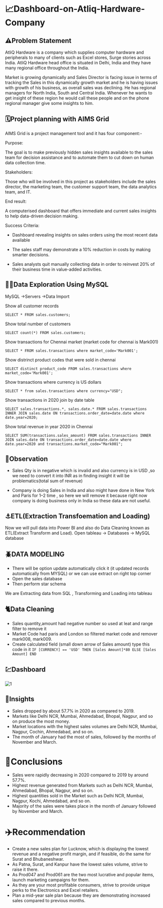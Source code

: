 # 📈Dashboard-on-Atliq-Hardware-Company
## ⚠️Problem Statement
AtliQ Hardware is a company which supplies computer hardware and peripherals to many of clients such as Excel stores, Surge stories across India. AtliQ Hardware head office is situated in Delhi, India and they have many regional office throughout the India.

Market is growing dynamically and Sales Director is facing issue in terms of tracking the Sales in this dynamically growth market and he is having issues with growth of his business, as overall sales was declining. He has regional managers for North India, South and Central India. Whenever he wants to get insight of these region he would call these people and on the phone regional manager give some insights to him.

## 🗓️Project planning with AIMS Grid
AIMS Grid is a project management tool and it has four component:-

Purpose:

The goal is to make previously hidden sales insights available to the sales team for decision assistance and to automate them to cut down on human data collection time.

Stakeholders:

Those who will be involved in this project as stakeholders include the sales director, the marketing team, the customer support team, the data analytics team, and IT.

End result:

A computerised dashboard that offers immediate and current sales insights to help data-driven decision making.

Success Criteria:

- Dashboard revealing insights on sales orders using the most recent data available

- The sales staff may demonstrate a 10% reduction in costs by making smarter decisions.

- Sales analysts quit manually collecting data in order to reinvest 20% of their business time in value-added activities.

## 🏃‍♂️Data Exploration Using MySQL

MySQL →Servers →Data Import

Show all customer records

`SELECT * FROM sales.customers;`

Show total number of customers

`SELECT count(*) FROM sales.customers;`

Show transactions for Chennai market (market code for chennai is Mark001)

`SELECT * FROM sales.transactions where market_code='Mark001';`

Show distrinct product codes that were sold in chennai

`SELECT distinct product_code FROM sales.transactions where market_code='Mark001';`

Show transactions where currency is US dollars

`SELECT * from sales.transactions where currency="USD";`

Show transactions in 2020 join by date table

`SELECT sales.transactions.*, sales.date.* FROM sales.transactions INNER JOIN sales.date ON transactions.order_date=date.date where date.year=2020;`

Show total revenue in year 2020 in Chennai

`SELECT SUM(transactions.sales_amount) FROM sales.transactions INNER JOIN sales.date ON transactions.order_date=date.date where date.year=2020 and transactions.market_code="Mark001";`

## 👮Observation
- Sales Qty is in negative which is invalid and also currency is in USD ,so we need to convert it into INR as in finding insight it will be problematics(total sum of revenue)

- Company is doing Sales in India and also might have done in New York and Paris for 1–2 time , so here we will remove it because right now company is doing business only in India so these data are not useful.

## ⚓ETL(Extraction Transfoemation and Loading)
Now we will pull data into Power BI and also do Data Cleaning known as ETL(Extract Transform and Load).
Open tableau -> Databases -> MySQL database

## 🪲DATA MODELING
- There will be option update automatically click it (it updated records automatically from MYSQL) or we can use extract on right top corner
- Open the sales database
- Then perform star schema 

We are Extracting data from SQL , Transforming and Loading into tableau

## 🐈Data Cleaning
- Sales quantity,amount had negative number so used at leat and range filter to remove it
- Market Code had paris and London so filtered market code and remover mark008, mark009.
- Create calculated field (small down arrow of Sales amount) type this code in it
`IF [CURRENCY] == 'USD' THEN [Sales Amount]*80 ELSE [Sales Amount] END`

## 💹Dashboard
![1](https://user-images.githubusercontent.com/60544331/222430662-e250b9ac-5fb2-4ba6-8b47-cf97c6a822c9.png)


## 🚩Insights
- Sales dropped by about 57.7% in 2020 as compared to 2019.
- Markets like Delhi NCR, Mumbai, Ahmedabad, Bhopal, Nagpur, and so on produce the most money.
- Market locations with the highest sales volumes are Delhi NCR, Mumbai, Nagpur, Cochin, Ahmedabad, and so on.
- The month of January had the most of sales, followed by the months of November and March.

# 🔱Conclusions
- Sales were rapidly decreasing in 2020 compared to 2019 by around 57.7%.
- Highest revenue generated from Markets such as Delhi NCR, Mumbai, Ahmedabad, Bhopal, Nagpur, and so on.
- Highest quantities sold in the Market such as Delhi NCR, Mumbai, Nagpur, Kochi, Ahmedabad, and so on.
- Majority of the sales were takes place in the month of January followed by November and March.

# ✈️Recommendation
- Create a new sales plan for Lucknow, which is displaying the lowest revenue and a negative profit margin, and if feasible, do the same for Surat and Bhubaneshwar.
- As Patna, Surat, and Kanpur have the lowest sales volume, strive to raise it there.
- As Prod047 and Prod061 are the two most lucrative and popular items, launch marketing campaigns for them.
- As they are your most profitable consumers, strive to provide unique perks to the Electronics and Excel retailers.
- Plan a mid-year sale plan because they are demonstrating increased sales compared to previous months.
